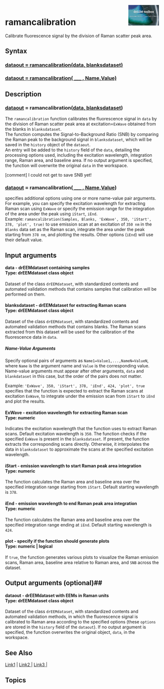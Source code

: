 <img src="top right corner logo.png" width="100" height="auto" align="right"/>

# ramancalibration #
Calibrate fluorescence signal by the division of Raman scatter peak area.



## Syntax
### [dataout = ramancalibration(data, blanksdataset)](#syntax1) ###
### [dataout = ramancalibration( ___ , Name,Value)](#syntax1) ###


## Description ##
### [dataout](#varargout) = ramancalibration([data, blanksdataset](#varargin)) <a name="syntax1"></a>

The `ramancalibration` function calibrates the fluorescence signal in `data` by the division of Raman scatter peak area at excitation=`ExWave` obtained from the blanks in `blanksdataset`.<br> The function computes the Signal-to-Background Ratio (SNB) by comparing the Raman peak to the background signal in `blanksdataset`, which will be saved in the `history` object of the `dataout`. <br>An entry will be added to the `history` field of the `data`, detailing the processing options used, including the excitation wavelength, integration range, Raman area, and baseline area. If no output argument is specified, the function will overwrite the original `data` in the workspace.

[comment]  I could not get to save SNB yet!

>
### [dataout](#varargout) = ramancalibration([ ___ , Name,Value](#varargin)) <a name="syntax1"></a>

specifies additional options using one or more name-value pair arguments. For example, you can specify the excitation wavelength for extracting Raman scan using `ExWave` or specify the emission range for the integration of the area under the peak using `iStart`, `iEnd`. <br>
Example: `ramancalibration(Samples, Blanks, 'ExWave', 350, 'iStart', 378, 'plot', true)` to use emission scan at an excitation of `350 nm` in the `Blanks` data set as the Raman scan, integrate the area under the peak starting from `378 nm`, and plotting the results. Other options (`iEnd`) will use their default value.  

## Input arguments ##
#### data - drEEMdataset containing samples  <a name="varargin"></a> <br> Type: drEEMdataset class object
Dataset of the class `drEEMdataset`, with standardized contents and automated validation methods that contains samples that calibration will be performed on them.

#### blanksdataset - drEEMdataset for extracting Raman scans  <a name="varargin"></a> <br> Type: drEEMdataset class object
Dataset of the class `drEEMdataset`, with standardized contents and automated validation methods that contains blanks. The Raman scans extracted from this dataset will be used for the calibration of the fluorescence data in `data`.

##### Name-Value Arguments  <a name="data"></a>
Specify optional pairs of arguments as `Name1=Value1,...,NameN=ValueN`, where `Name` is the argument name and `Value` is the corresponding value. Name-value arguments must appear after other arguments, `data` and `blankdataset` in this case, but the order of the pairs does not matter. 

Example: `'ExWave', 350, 'iStart', 378, 'iEnd', 424, 'plot', true` specifies that the function is expected to extract the Raman scans at excitation `ExWave`, to integrate under the emission scan from `iStart` to `iEnd` and plot the results.


#### ExWave -  excitation wavelength for extracting Raman scan  <a name="varargin"></a> <br> Type:  numeric
Indicates the excitation wavelength that the function uses to extract Raman scans. Default excitation wavelength is `350`.
The function checks if the specified `ExWave` is present in the `blanksdataset`. If present, the function extracts the corresponding scans directly. Otherwise, it interpolates the data in `blanksdataset` to approximate the scans at the specified excitation wavelength.


#### iStart - emission wavelength to start Raman peak area integration   <a name="varargin"></a> <br> Type: numeric
The function calculates the Raman area and baseline area over the specified integration range starting from `iStart`. Default starting wavelength is `378`.

#### iEnd - emission wavelength to end Raman peak area integration   <a name="varargin"></a> <br> Type: numeric 
The function calculates the Raman area and baseline area over the specified integration range ending at `iEnd`. Default starting wavelength is `424`.


#### plot - specify if the function should generate plots <a name="varargin"></a> <br> Type: numeric | logical
If `true`, the function generates various plots to visualize the Raman emission scans, Raman area, baseline area relative to Raman area, and `SNB` across the dataset.





## Output arguments (optional)##
#### dataout - drEEMdataset with EEMs in Raman units  <a name="varargin"></a> <br> Type: drEEMdataset class object
Dataset of the class `drEEMdataset`, with standardized contents and automated validation methods, in which the fluorescence signal is calibrated to Raman area according to the specified options (these `options` are stored in the `history` field of the `dataout`). If no output argument is specified, the function overwrites the original object, `data`, in the workspace.




## See Also ##

<a href="link.com">Link1</a> | 
<a href="link.com"> Link2 </a> |
<a href="link.com"> Link3 </a> |


## Topics ##